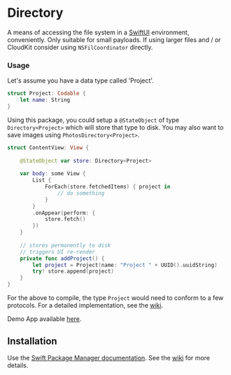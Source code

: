 # Directory

A means of accessing the file system in a [SwiftUI](https://developer.apple.com/xcode/swiftui/) environment, conveniently. Only suitable for small payloads. If using larger files and / or CloudKit consider using `NSFilCoordinator` directly.

### Usage

Let's assume you have a data type called 'Project'.

```swift
struct Project: Codable {
    let name: String
}
```

Using this package, you could setup a `@StateObject` of type `Directory<Project>` which will store that type to disk. You may also want to save images using `PhotosDirectory<Project>`.

```swift
struct ContentView: View {
    
    @StateObject var store: Directory<Project>
    
    var body: some View {
        List {
            ForEach(store.fetchedItems) { project in
                // do something
            }
        }
        .onAppear(perform: {
            store.fetch()
        })
    }
        
    // stores permanently to disk
    // triggers UI re-render
    private func addProject() {
        let project = Project(name: "Project " + UUID().uuidString)
        try! store.append(project)
    }
}
```

For the above to compile, the type `Project` would need to conform to a few protocols. For a detailed implementation, see the [wiki](https://github.com/nashysolutions/Directory/wiki/Home).

Demo App available [here](https://github.com/nashysolutions/Projects).

## Installation

Use the [Swift Package Manager documentation](https://github.com/apple/swift-package-manager/tree/master/Documentation). 
See the [wiki](https://github.com/nashysolutions/Directory/wiki/Home) for more details.

